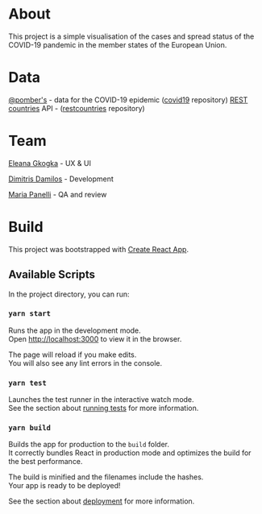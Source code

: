 # About

This project is a simple visualisation of the cases and spread status of the COVID-19 pandemic in the member states of the European Union.

# Data

[@pomber's](https://github.com/pomber) - data for the COVID-19 epidemic ([covid19](https://pomber.github.io/covid19/timeseries.json) repository)
[REST countries](https://restcountries.eu/) API - ([restcountries](https://github.com/apilayer/restcountries) repository)

# Team

[Eleana Gkogka](https://www.linkedin.com/in/eleanagkogka/) - UX & UI

[Dimitris Damilos](https://www.linkedin.com/in/dimitrisdamilos/) - Development

[Maria Panelli](https://www.linkedin.com/in/maria-panelli/) - QA and review

# Build

This project was bootstrapped with [Create React App](https://github.com/facebook/create-react-app).

## Available Scripts

In the project directory, you can run:

### `yarn start`

Runs the app in the development mode.<br />
Open [http://localhost:3000](http://localhost:3000) to view it in the browser.

The page will reload if you make edits.<br />
You will also see any lint errors in the console.

### `yarn test`

Launches the test runner in the interactive watch mode.<br />
See the section about [running tests](https://facebook.github.io/create-react-app/docs/running-tests) for more information.

### `yarn build`

Builds the app for production to the `build` folder.<br />
It correctly bundles React in production mode and optimizes the build for the best performance.

The build is minified and the filenames include the hashes.<br />
Your app is ready to be deployed!

See the section about [deployment](https://facebook.github.io/create-react-app/docs/deployment) for more information.
